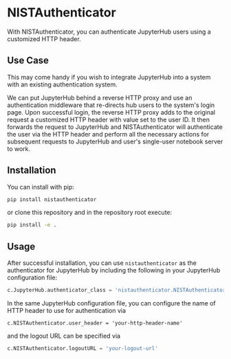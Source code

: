 # NISTAuthenticator
With NISTAuthenticator, you can authenticate JupyterHub users using a customized HTTP header.

## Use Case
This may come handy if you wish to integrate JupyterHub into a system with an existing authentication system.

We can put JupyterHub behind a reverse HTTP proxy and use an authentication middleware that re-directs hub users to the system's login page. Upon successful login, the reverse HTTP proxy adds to the original request a customized HTTP header with value set to the user ID. It then forwards the request to JupyterHub and NISTAuthenticator will authenticate the user via the HTTP header and perform all the necessary actions for subsequent requests to JupyterHub and user's single-user notebook server to work.

## Installation
You can install with pip:

```bash
pip install nistauthenticator
```

or clone this repository and in the repository root execute:

```bash
pip install -e .
```

## Usage
After successful installation, you can use `nistauthenticator` as the authenticator for JupyterHub by including the following in your JupyterHub configuration file:

```py
c.JupyterHub.authenticator_class = 'nistauthenticator.NISTAuthenticator'
```

In the same JupyterHub configuration file, you can configure the name of HTTP header to use for authentication via

```
c.NISTAuthenticator.user_header = 'your-http-header-name'
```

and the logout URL can be specified via

```py
c.NISTAuthenticator.logoutURL = 'your-logout-url'
```
